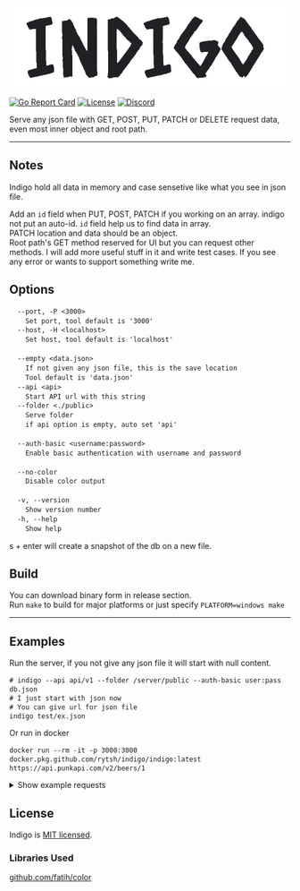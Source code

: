 ![indigo logo](doc/assets/logo.png)

[![Go Report Card](https://goreportcard.com/badge/github.com/rytsh/indigo?style=flat-square)](https://goreportcard.com/report/github.com/rytsh/indigo)
[![License](https://img.shields.io/github/license/rytsh/indigo?color=blue&style=flat-square)](https://raw.githubusercontent.com/rytsh/indigo/master/LICENSE)
[![Discord](https://img.shields.io/discord/706631996478324898?style=flat-square)](https://discordapp.com/channels/706631996478324898)

Serve any json file with GET, POST, PUT, PATCH or DELETE request data, even most inner object and root path.

---

## Notes

Indigo hold all data in memory and case sensetive like what you see in json file.

Add an `id` field when PUT, POST, PATCH if you working on an array. indigo not put an auto-id. `id` field help us to find data in array.  
PATCH location and data should be an object.  
Root path's GET method reserved for UI but you can request other methods.
I will add more useful stuff in it and write test cases. If you see any error or wants to support something write me.

## Options

```txt
  --port, -P <3000>
    Set port, tool default is '3000'
  --host, -H <localhost>
    Set host, tool default is 'localhost'

  --empty <data.json>
    If not given any json file, this is the save location
    Tool default is 'data.json'
  --api <api>
    Start API url with this string
  --folder <./public>
    Serve folder
    if api option is empty, auto set 'api'

  --auth-basic <username:password>
    Enable basic authentication with username and password

  --no-color
    Disable color output

  -v, --version
    Show version number
  -h, --help
    Show help
```

s + enter will create a snapshot of the db on a new file.

## Build

You can download binary form in release section.  
Run `make` to build for major platforms or just specify `PLATFORM=windows make`

---

## Examples

Run the server, if you not give any json file it will start with null content.

```shell
# indigo --api api/v1 --folder /server/public --auth-basic user:pass db.json
# I just start with json now
# You can give url for json file
indigo test/ex.json
```

Or run in docker

```shell
docker run --rm -it -p 3000:3000 docker.pkg.github.com/rytsh/indigo/indigo:latest https://api.punkapi.com/v2/beers/1
```

<details><summary>Show example requests</summary>

Gzip compress can usable with `Accept-Encoding: gzip` header set.

### Get Data

Get whole list or an item.

```shell
curl http://localhost:3000/inner
[{"data":[{"id":11,"name":"11-inner"}],"id":1},{"data":[{"abc":{"value":5},"id":2,"name":"2-inner"}],"id":2}]

curl http://localhost:3000/inner/1
{"data":[{"id":11,"name":"11-inner"}],"id":1}

curl http://localhost:3000/inner/1/data/11
{"id":11,"name":"11-inner"}

curl http://localhost:3000/inner/1/data/11/name
"11-inner"
```

### Post data

Append a new data to field. Post location should be an array.

```shell
curl http://localhost:3000/users/
[{"age":"2","id":2,"name":"selin"},{"age":"5","id":"xx","name":"eray"},{"age":"3","id":4,"name":"ali"},{"age":"2","id":5,"name":"sinem"}]

curl -d '{"name":"ea","age":100}' -X POST http://localhost:3000/users/
{"msg":"success"}

curl http://localhost:3000/users/
[{"age":"2","id":2,"name":"selin"},{"age":"5","id":"xx","name":"eray"},{"age":"3","id":4,"name":"ali"},{"age":"2","id":5,"name":"sinem"},{"age":100,"name":"ea"}]

curl http://localhost:3000/inner
[{"data":[{"id":11,"name":"11-inner"}],"id":1},{"data":[{"abc":{"value":5},"id":2,"name":"2-inner"}],"id":2}]

curl -d '{"value":"Coool"}' -X POST http://localhost:3000/inner/1/data
{"msg":"success"}

curl http://localhost:3000/inner
[{"data":[{"id":11,"name":"11-inner"},{"value":"Coool"}],"id":1},{"data":[{"abc":{"value":5},"id":2,"name":"2-inner"}],"id":2}]
```

### Put data

You can send PUT request everywhere.

```shell
curl http://localhost:3000/inner
[{"data":[{"id":11,"name":"11-inner"}],"id":1},{"data":[{"abc":{"value":5},"id":2,"name":"2-inner"}],"id":2}]

curl -d '{"data": [{"id": 100, "x":"abc"}]}' -X PUT http://localhost:3000/inner/2/data/2/abc
{"msg":"success"}

curl http://localhost:3000/inner
[{"data":[{"id":11,"name":"11-inner"}],"id":1},{"data":[{"abc":{"data":[{"id":100,"x":"abc"}]},"id":2,"name":"2-inner"}],"id":2}]
```

### Patch data

Patch location and given data must be an object.

```shell
curl http://localhost:3000/inner/1/
{"data":[{"id":11,"name":"11-inner"}],"id":1}

curl -d '{"data":"new value"}' -X PATCH http://localhost:3000/inner/1/
{"msg":"success"}

curl http://localhost:3000/inner/1/
{"data":"new value","id":1}
```

### Delete data

If you delete root path, it will set an empty array or object depends what you have.  
In inner paths deleting that.

```shell
curl http://localhost:3000/inner
[{"data":[{"id":11,"name":"11-inner"}],"id":1},{"data":[{"abc":{"value":5},"id":2,"name":"2-inner"}],"id":2}]

curl -X DELETE http://localhost:3000/inner/1/data
{"msg":"success"}

curl http://localhost:3000/inner
[{"id":1},{"data":[{"abc":{"value":5},"id":2,"name":"2-inner"}],"id":2}]

curl -X DELETE http://localhost:3000/inner/2
{"msg":"success"}

curl http://localhost:3000/inner
[{"id":1}]
```

</details>

## License

Indigo is [MIT licensed](./LICENSE).

### Libraries Used

[github.com/fatih/color](https://github.com/fatih/color)
